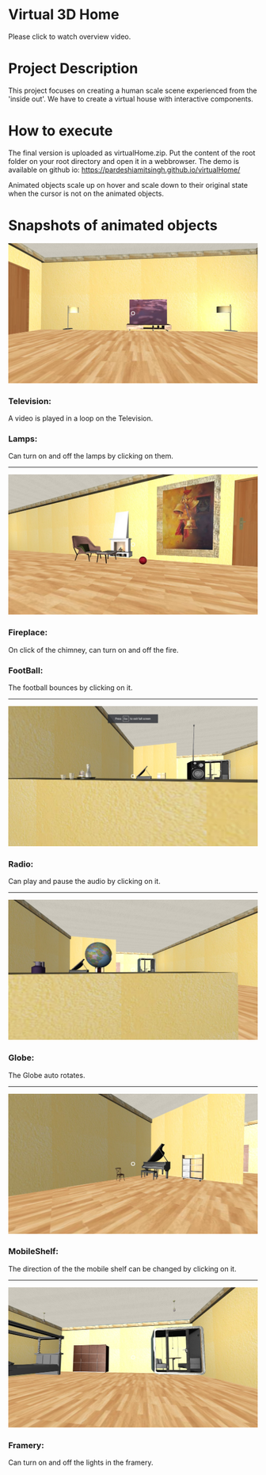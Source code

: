<h1> Virtual 3D Home </h1>

Please click to watch overview video.

<h1> Project Description </h1>

This project focuses on creating a human scale scene experienced from the 'inside out'. We have to create a virtual house with interactive components.

<h1> How to execute </h1>

The final version is uploaded as virtualHome.zip. Put the content of the root folder on your root directory and open it in a webbrowser.
The demo is available on github io: https://pardeshiamitsingh.github.io/virtualHome/

Animated objects scale up on hover and scale down to their original state when the cursor is not on the animated objects.

<h1> Snapshots of animated objects </h1>

![alt text](https://github.com/pardeshiamitsingh/virtualHome/blob/master/snapshots/2lamps.jpg)

<h3> Television: </h3> A video is played in a loop on the Television.

<h3> Lamps: </h3> Can turn on and off the lamps by clicking on them.

<hr>

![alt text](https://github.com/pardeshiamitsingh/virtualHome/blob/master/snapshots/fireplace.jpg)

<h3> Fireplace: </h3> On click of the chimney, can turn on and off the fire.

<h3> FootBall: </h3> The football bounces by clicking on it.

<hr>

![alt text](https://github.com/pardeshiamitsingh/virtualHome/blob/master/snapshots/radio.jpg)

<h3> Radio: </h3> Can play and pause the audio by clicking on it.

<hr>

![alt text](https://github.com/pardeshiamitsingh/virtualHome/blob/master/snapshots/globe.jpg)

<h3> Globe: </h3> The Globe auto rotates.

<hr>

![alt text](https://github.com/pardeshiamitsingh/virtualHome/blob/master/snapshots/mobileShelf.jpg)

<h3> MobileShelf: </h3> The direction of the the mobile shelf can be changed by clicking on it.

<hr>

![alt text](https://github.com/pardeshiamitsingh/virtualHome/blob/master/snapshots/framery.jpg)

<h3> Framery: </h3> Can turn on and off the lights in the framery.
